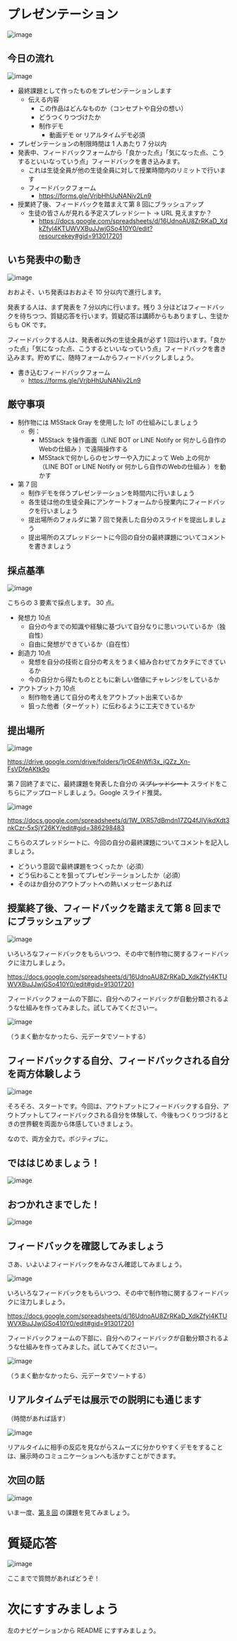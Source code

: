 # プレゼンテーション

![image](https://i.gyazo.com/2fe8f1e2d461451f6b5212996272c3ee.jpg)

## 今日の流れ

![image](https://i.gyazo.com/a487699b6132c7a8ee291008a43d5163.png)

- 最終課題として作ったものをプレゼンテーションします
  - 伝える内容
    - この作品はどんなものか（コンセプトや自分の想い）
    - どうつくりつづけたか
    - 制作デモ
      - 動画デモ or リアルタイムデモ必須
- プレゼンテーションの制限時間は 1 人あたり 7 分以内
- 発表中、フィードバックフォームから「良かった点」「気になった点、こうするといいなっていう点」フィードバックを書き込みます。
  - これは生徒全員が他の生徒全員に対して授業時間内のリミットで行います
  - フィードバックフォーム
    - https://forms.gle/VrjbHhUuNANiv2Ln9
- 授業終了後、フィードバックを踏まえて第 8 回にブラッシュアップ
    - 生徒の皆さんが見れる予定スプレッドシート → URL 見えますか？
      - https://docs.google.com/spreadsheets/d/16UdnoAU8ZrRKaD_XdkZfyl4KTUWVXBuJJwjGSo410Y0/edit?resourcekey#gid=913017201

## いち発表中の動き

![image](https://i.gyazo.com/5499407f28785b7005a2cf3547252241.png)

おおよそ、いち発表はおおよそ 10 分以内で進行します。

発表する人は、まず発表を 7 分以内に行います。残り 3 分ほどはフィードバックを待ちつつ、質疑応答を行います。質疑応答は講師からもありますし、生徒からも OK です。

フィードバックする人は、発表者以外の生徒全員が必ず 1 回は行います。「良かった点」「気になった点、こうするといいなっていう点」フィードバックを書き込みます。貯めずに、随時フォームからフィードバックしましょう。

- 書き込むフィードバックフォーム
  - https://forms.gle/VrjbHhUuNANiv2Ln9

## 厳守事項

- 制作物には M5Stack Gray を使用した IoT の仕組みにしましょう
  - 例：
    - M5Stack を操作画面（LINE BOT or LINE Notify or 何かしら自作のWebの仕組み ）で遠隔操作する
    - M5Stackで何かしらのセンサーや入力によって Web 上の何か（LINE BOT or LINE Notify or 何かしら自作のWebの仕組み ）を動かす
- 第 7 回
  - 制作デモを伴うプレゼンテーションを時間内に行いましょう
  - 各生徒は他の生徒全員にアンケートフォームから授業内にフィードバックを行いましょう
  - 提出場所のフォルダに第 7 回で発表した自分のスライドを提出しましょう
  - 提出場所のスプレッドシートに今回の自分の最終課題についてコメントを書きましょう

## 採点基準

![image](https://i.gyazo.com/cde6f43a81eff49bb72d784b695f9352.png)

こちらの 3 要素で採点します。 30 点。

- 発想力 10点
  - 自分の今までの知識や経験に基づいて自分なりに思いついているか（独自性）
  - 自由に発想ができているか（自在性）
- 創造力 10点
  - 発想を自分の技術と自分の考えをうまく組み合わせてカタチにできているか
  - 今の自分から得たものとともに新しい価値にチャレンジをしているか
- アウトプット力 10点
  - 制作物を通じて自分の考えをアウトプット出来ているか
  - 狙った他者（ターゲット）に伝わるように工夫できているか

## 提出場所

![image](https://i.gyazo.com/f31f0a37c64f84203adf5ebd7e86b647.png)

https://drive.google.com/drive/folders/1jrOE4hWfi3x_jQZz_Xn-FsVDfeAKtk9o

第 7 回終了までに、最終課題を発表した自分の ~~スプレッドシート~~ スライドをこちらにアップロードしましょう。Google スライド推奨。

![image](https://i.gyazo.com/ff6d87f56597f436f7a3e5a1ebef0c00.png)

https://docs.google.com/spreadsheets/d/1W_IXR57dBmdn17ZQ4fJIVjkdXdt3nkCzr-5xSjY26KY/edit#gid=386298483

こちらのスプレッドシートに、今回の自分の最終課題についてコメントを記入しましょう。

  - どういう意図で最終課題をつくったか（必須）
  - どう伝わることを狙ってプレゼンテーションしたか（必須）
  - そのほか自分のアウトプットへの熱いメッセージあれば

## 授業終了後、フィードバックを踏まえて第 8 回までにブラッシュアップ

![image](https://i.gyazo.com/40ef516b042e6f09063b2f7bfa6cd752.png)

いろいろなフィードバックをもらいつつ、その中で制作物に関するフィードバックに注力しましょう。

https://docs.google.com/spreadsheets/d/16UdnoAU8ZrRKaD_XdkZfyl4KTUWVXBuJJwjGSo410Y0/edit#gid=913017201

フィードバックフォームの下部に、自分へのフィードバックが自動分類されるような仕組みを作ってみました。試してみてくださいー。

![image](https://i.gyazo.com/8c62a0d4614c56c53cecdd12ac216a5d.png)

（うまく動かなかったら、元データでソートする）

## フィードバックする自分、フィードバックされる自分を両方体験しよう

![image](https://i.gyazo.com/eee1cd6380cfb9e302ef5b5527217eb4.png)

そろそろ、スタートです。今回は、アウトプットにフィードバックする自分、アウトプットしてフィードバックされる自分を体験して、今後もつくりつづけるときの世界観を両面から体感していきましょう。

なので、両方全力で。ポジティブに。

## でははじめましょう！

![image](https://i.gyazo.com/5e0248aefe50481855dfcffde2972bac.png)

## おつかれさまでした！

![image](https://i.gyazo.com/151fb74f6fca4222ac12a14fd5cb630b.png)

## フィードバックを確認してみましょう

さあ、いよいよフィードバックをみなさん確認してみましょう。

![image](https://i.gyazo.com/40ef516b042e6f09063b2f7bfa6cd752.png)

いろいろなフィードバックをもらいつつ、その中で制作物に関するフィードバックに注力しましょう。

https://docs.google.com/spreadsheets/d/16UdnoAU8ZrRKaD_XdkZfyl4KTUWVXBuJJwjGSo410Y0/edit#gid=913017201

フィードバックフォームの下部に、自分へのフィードバックが自動分類されるような仕組みを作ってみました。試してみてくださいー。

![image](https://i.gyazo.com/8c62a0d4614c56c53cecdd12ac216a5d.png)

（うまく動かなかったら、元データでソートする）

## リアルタイムデモは展示での説明にも通じます

（時間があれば話す）

![image](https://i.gyazo.com/dac7b65d42ccbc46c1f99b46f5951635.png)

リアルタイムに相手の反応を見ながらスムーズに分かりやすくデモをすることは、展示時のコミュニケーションへも活かすことができます。

## 次回の話

![image](https://i.gyazo.com/f01f37c2b95df6cc45b41c74282506f6.png)

いま一度、[第 8 回](../lecture05/99-final-task.html) の課題を見てみましょう。

# 質疑応答

![image](https://i.gyazo.com/aba8ccd625e7320883851b71ebd0caf2.png)

ここまでで質問があればどうぞ！

# 次にすすみましょう

左のナビゲーションから README にすすみましょう。

